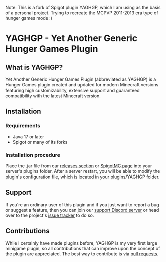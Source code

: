 Note: This is a fork of Spigot plugin YAGHGP, which I am using as the basis of a personal project. Trying to recreate the MCPVP 2011-2013 era type of hunger games mode :)

# YAGHGP - Yet Another Generic Hunger Games Plugin
## What is YAGHGP?
Yet Another Generic Hunger Games Plugin (abbreviated as YAGHGP) is a Hunger Games plugin created and updated for modern Minecraft versions featuring high customizability, extensive support and guaranteed compatibility with the latest Minecraft version.
## Installation
### Requirements
* Java 17 or later
* Spigot or many of its forks
### Installation procedure
Place the .jar file from our [releases section](https://github.com/therealdgrew/AntiAFK/releases) or [SpigotMC page](https://www.spigotmc.org/resources/yaghgp-yet-another-generic-hunger-games-plugin.106792/) into your server's plugins folder. After a server restart, you will be able to modify the plugin's configuration file, which is located in your plugins/YAGHGP folder.
## Support
If you're an ordinary user of this plugin and if you just want to report a bug or suggest a feature, then you can join our [support Discord server](https://discord.gg/Hpj7qEhDEC) or head over to the project's [issue tracker](https://github.com/therealdgrew/YAGHGP/issues) to do so.
## Contributions
While I certainly have made plugins before, YAGHGP is my very first large minigame plugin, so all contributions that can improve upon the concept of the plugin are appreciated. The best way to contribute is via [pull requests](https://github.com/therealdgrew/YAGHGP/pulls).
